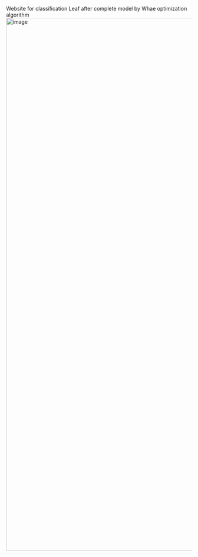 Website for classification Leaf after complete model by Whae optimization algorithm 
<img width="1440" alt="image" src="https://github.com/user-attachments/assets/65ff745e-3d21-4926-b2a3-e623915439b2" />
